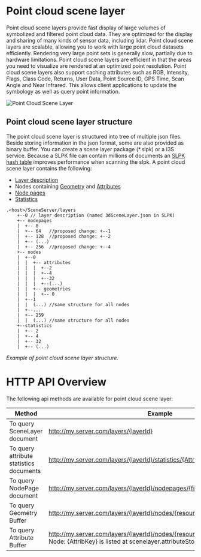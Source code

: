 # Point cloud scene layer

Point cloud scene layers provide fast display of large volumes of symbolized and filtered point cloud data. They are optimized for the display and sharing of many kinds of sensor data, including lidar. Point cloud scene layers are scalable, allowing you to work with large point cloud datasets efficiently. Rendering very large point sets is generally slow, partially due to hardware limitations. Point cloud scene layers are efficient in that the areas you need to visualize are rendered at an optimized point resolution. Point cloud scene layers also support caching attributes such as RGB, Intensity, Flags, Class Code, Returns, User Data, Point Source ID, GPS Time, Scan Angle and Near Infrared. This allows client applications to update the symbology as well as query point information.

![Point Cloud Scene Layer](/pcsl.jpeg)

## Point cloud scene layer structure
The point cloud scene layer is structured into tree of multiple json files. Beside storing information in the json format, some are also provided as binary buffer. You can create a scene layer package (*.slpk) or a I3S service. Because a SLPK file can contain millions of documents an [SLPK hash table](pcsl_slpk_hastable.md) improves performance when scanning the slpk. A point cloud scene layer contains the following:

- [Layer description](pcsl_layer.md)
- Nodes containing [Geometry](pcls_geometry_buffer.md) and [Attributes](pcls_attribute_buffer.md)
- [Node pages](pcsl_nodes.md)
- [Statistics](pcsl_stats.md)

```
.<host>/SceneServer/layers
	+--0 // layer description (named 3dSceneLayer.json in SLPK)
	+-- nodepages
	|  +-- 0		 
	|  +-- 64   //proposed change: +--1
	|  +-- 128  //proposed change: +--2
	|  +-- (...)
	|  +-- 256  //proposed change: +--4
	+-- nodes
	|  +--0
	|  |  +-- attributes
	|  |  |  +--2 
	|  |  |  +--4
	|  |  |  +--32
	|  |  |  +--(...)
	|  |  +-- geometries
	|  |  |  +-- 0
	|  +--1 
	|  |  (...) //same structure for all nodes
	|  +--...
	|  +-- 259
	|  |  (...) //same structure for all nodes
	+--statistics
	|  +-- 2
	|  +-- 4
	|  +-- 32
	|  +-- (...)
```
*Example of point cloud scene layer structure.*

# HTTP API Overview

The following api methods are available for point cloud scene layer:

|Method|Example|
|------|-------|
|To query  SceneLayer  document|http://my.server.com/layers/{layerId}|
|To query attribute  statistics  documents|http://my.server.com/layers/{layerId}/statistics/{AttribKey}|
|To query  NodePage  document|http://my.server.com/layers/{layerId}/nodepages/{firstNodeIdInPage} 
|To query  Geometry  Buffer|http://my.server.com/layers/{layerId}/nodes/{resourceID}/geometries/0 
|To query  Attribute  Buffer|http://my.server.com/layers/{layerId}/nodes/{resourceID}/attributes/{AttribKey}  Node:  {AttribKey}  is listed at  scenelayer.attributeStorageInfo[].key 
